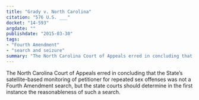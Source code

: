 ```yaml
---
title: "Grady v. North Carolina"
citation: "576 U.S. ___"
docket: "14-593"
argdate: ""
publishdate: "2015-03-30"
tags:
- "Fourth Amendment"
- "search and seizure"
summary: "The North Carolina Court of Appeals erred in concluding that the State’s satellite-based monitoring of petitioner for repeated sex offenses was not a Fourth Amendment search, but the state courts should determine in the first instance the reasonableness of such a search."
---
```

The North Carolina Court of Appeals erred in concluding that the State’s satellite-based monitoring of petitioner for repeated sex offenses was not a Fourth Amendment search, but the state courts should determine in the first instance the reasonableness of such a search.

